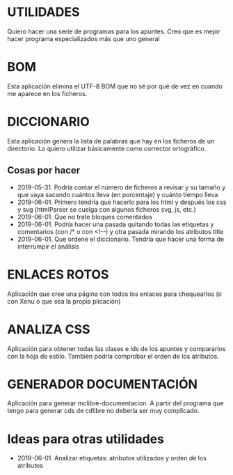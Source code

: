 # UTILIDADES

Quiero hacer una serie de programas para los apuntes. Creo que es mejor hacer programa especializados más que uno general

# BOM

Esta aplicación elimina el UTF-8 BOM que no sé por qué de vez en cuando me aparece en los ficheros.


# DICCIONARIO

Esta aplicación genera la lista de palabras que hay en los ficheros de un directorio. Lo quiero utilizar básicamente como corrector ortográfico.

## Cosas por hacer
* 2019-05-31. Podría contar el número de ficheros a revisar y su tamaño y que vaya sacando cuántos lleva (en porcentaje) y cuánto tiempo lleva
* 2019-06-01. Primero tendría que hacerlo para los html y después los css y svg (htmlParser se cuelga con algunos ficheros svg, js, etc.)
* 2019-06-01. Que no trate bloques comentados
* 2019-06-01. Podría hacer una pasada quitando todas las etiquetas y comentarios (con /* o con &lt;!--) y otra pasada mirando los atributos title
* 2019-06-01. Que ordene el diccionario. Tendría que hacer una forma de interrumpir el análisis


# ENLACES ROTOS

Aplicación que cree una página con todos los enlaces para chequearlos (o con Xenu o que sea la propia plicación)


# ANALIZA CSS

Aplicación para obtener todas las clases e ids de los apuntes y compararlos con la hoja de estilo. También podría comprobar el orden de los atributos.


# GENERADOR DOCUMENTACIÓN

Aplicación para generar mclibre-documentacion. A partir del programa que tengo para generar cds de cdlibre no debería ser muy complicado.


# Ideas para otras utilidades
* 2019-06-01. Analizar etiquetas: atributos utilizados y orden de los atributos

